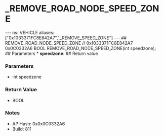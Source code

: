 # _REMOVE_ROAD_NODE_SPEED_ZONE

--- ns: VEHICLE aliases: ["0x1033371FC8E842A7","_REMOVE_SPEED_ZONE"] --- ## REMOVE_ROAD_NODE_SPEED_ZONE  // 0x1033371FC8E842A7 0x0C0332A6 BOOL REMOVE_ROAD_NODE_SPEED_ZONE(int speedzone);  ## Parameters * **speedzone**:  ## Return value

### Parameters
* int speedzone

### Return Value
* BOOL

### Notes
* AP Hash: 0x0x0C0332A6
* Build: 811

